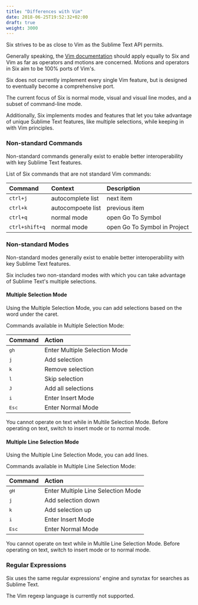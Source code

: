 ```yaml
---
title: "Differences with Vim"
date: 2018-06-25T19:52:32+02:00
draft: true
weight: 3000
---
```


Six strives to be as close to Vim
as the Sublime Text API permits.

Generally speaking,
the [Vim documentation](http://vimdoc.sourceforge.net/) should apply
equally to Six and Vim
as far as operators and motions are concerned.
Motions and operators in Six aim to be
100% ports of Vim's.

Six does not currently implement every single Vim feature,
but is designed to eventually become a comprehensive port.

The current focus of Six is
normal mode, visual and visual line modes,
and a subset of command-line mode.

Additionally, Six implements modes and features
that let you take advantage of unique Sublime Text features,
like multiple selections,
while keeping in with Vim principles.

### Non-standard Commands

Non-standard commands generally exist
to enable better interoperability with key Sublime Text features.

List of Six commands that are not standard Vim commands:

| Command            | Context             | Description                            |
| :----------------- | :------------------ | :------------------------------------- |
| `ctrl+j`           | autocomplete list   | next item                              |
| `ctrl+k`           | autocompoete list   | previous item                          |
| `ctrl+q`           | normal mode         | open Go To Symbol                      |
| `ctrl+shift+q`     | normal mode         | open Go To Symbol in Project           |

### Non-standard Modes

Non-standard modes generally exist
to enable better interoperability with key Sublime Text features.

Six includes two non-standard modes
with which you can take advantage of Sublime Text's multiple selections.

#### Multiple Selection Mode

Using the Multiple Selection Mode,
you can add selections
based on the word under the caret.

Commands available in Multiple Selection Mode:

| Command                     | Action                                   |
| :-------------------------- | :--------------------------------------- |
| <kbd>gh</kbd>               | Enter Multiple Selection Mode            |
| <kbd>j</kbd>                | Add selection                            |
| <kbd>k</kbd>                | Remove selection                         |
| <kbd>l</kbd>                | Skip selection                           |
| <kbd>J</kbd>                | Add all selections                       |
| <kbd>i</kbd>                | Enter Insert Mode                        |
| <kbd>Esc</kbd>              | Enter Normal Mode                        |

You cannot operate on text while in Multile Selection Mode.
Before operating on text,
switch to insert mode or to normal mode.

#### Multiple Line Selection Mode

Using the Multiple Line Selection Mode,
you can add lines.

Commands available in Multiple Line Selection Mode:

| Command                     | Action                                   |
| :-------------------------- | :--------------------------------------- |
| <kbd>gH</kbd>               | Enter Multiple Line Selection Mode       |
| <kbd>j</kbd>                | Add selection down                       |
| <kbd>k</kbd>                | Add selection up                         |
| <kbd>i</kbd>                | Enter Insert Mode                        |
| <kbd>Esc</kbd>              | Enter Normal Mode                        |

You cannot operate on text while in Multile Line Selection Mode.
Before operating on text,
switch to insert mode or to normal mode.

### Regular Expressions

Six uses
the same regular expressions' engine and synxtax for searches as Sublime Text.

The Vim regexp language is currently not supported.
